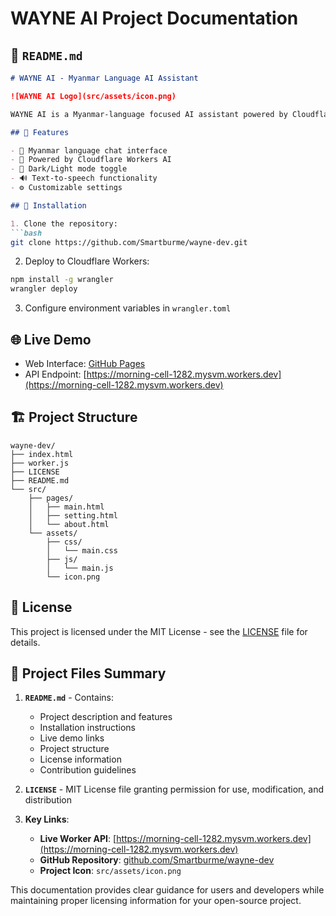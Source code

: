 # WAYNE AI Project Documentation

## 📌 `README.md`

```markdown
# WAYNE AI - Myanmar Language AI Assistant

![WAYNE AI Logo](src/assets/icon.png)

WAYNE AI is a Myanmar-language focused AI assistant powered by Cloudflare Workers AI and Llama 3.1 8B model.

## 🌟 Features

- 💬 Myanmar language chat interface
- 🚀 Powered by Cloudflare Workers AI
- 🌙 Dark/Light mode toggle
- 🔊 Text-to-speech functionality
- ⚙️ Customizable settings

## 🔧 Installation

1. Clone the repository:
```bash
git clone https://github.com/Smartburme/wayne-dev.git
```

2. Deploy to Cloudflare Workers:
```bash
npm install -g wrangler
wrangler deploy
```

3. Configure environment variables in `wrangler.toml`

## 🌐 Live Demo

- Web Interface: [GitHub Pages](https://smartburme.github.io/wayne-dev)
- API Endpoint: [https://morning-cell-1282.mysvm.workers.dev](https://morning-cell-1282.mysvm.workers.dev)

## 🏗️ Project Structure

```
wayne-dev/
├── index.html
├── worker.js
├── LICENSE
├── README.md
└── src/
    ├── pages/
    │   ├── main.html
    │   ├── setting.html
    │   └── about.html
    └── assets/
        ├── css/
        │   └── main.css
        ├── js/
        │   └── main.js
        └── icon.png
```

## 📜 License

This project is licensed under the MIT License - see the [LICENSE](LICENSE) file for details.

## 📂 Project Files Summary

1. **`README.md`** - Contains:
   - Project description and features
   - Installation instructions
   - Live demo links
   - Project structure
   - License information
   - Contribution guidelines

2. **`LICENSE`** - MIT License file granting permission for use, modification, and distribution

3. **Key Links**:
   - **Live Worker API**: [https://morning-cell-1282.mysvm.workers.dev](https://morning-cell-1282.mysvm.workers.dev)
   - **GitHub Repository**: [github.com/Smartburme/wayne-dev](https://github.com/Smartburme/wayne-dev)
   - **Project Icon**: `src/assets/icon.png`

This documentation provides clear guidance for users and developers while maintaining proper licensing information for your open-source project.
